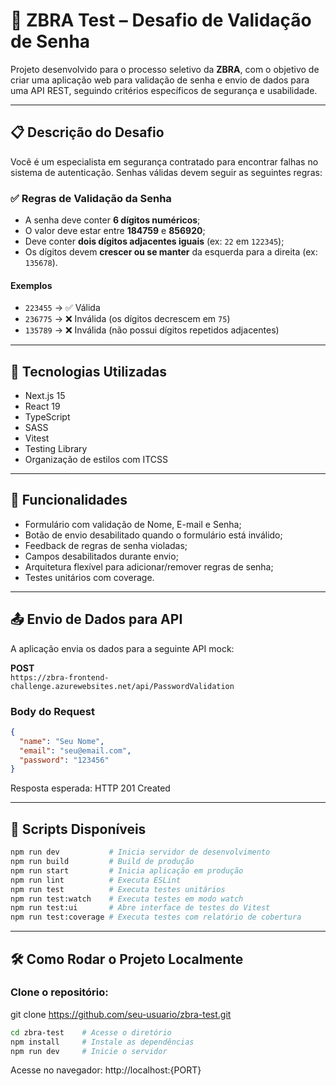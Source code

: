 # 🔐 ZBRA Test – Desafio de Validação de Senha

Projeto desenvolvido para o processo seletivo da **ZBRA**, com o objetivo de criar uma aplicação web para validação de senha e envio de dados para uma API REST, seguindo critérios específicos de segurança e usabilidade.

---

## 📋 Descrição do Desafio

Você é um especialista em segurança contratado para encontrar falhas no sistema de autenticação. Senhas válidas devem seguir as seguintes regras:

### ✅ Regras de Validação da Senha

- A senha deve conter **6 dígitos numéricos**;
- O valor deve estar entre **184759** e **856920**;
- Deve conter **dois dígitos adjacentes iguais** (ex: `22` em `122345`);
- Os dígitos devem **crescer ou se manter** da esquerda para a direita (ex: `135678`).

#### Exemplos

- `223455` → ✅ Válida  
- `236775` → ❌ Inválida (os dígitos decrescem em `75`)  
- `135789` → ❌ Inválida (não possui dígitos repetidos adjacentes)

---

## 🧪 Tecnologias Utilizadas

- Next.js 15
- React 19
- TypeScript
- SASS
- Vitest
- Testing Library
- Organização de estilos com ITCSS

---

## 🚀 Funcionalidades

- Formulário com validação de Nome, E-mail e Senha;
- Botão de envio desabilitado quando o formulário está inválido;
- Feedback de regras de senha violadas;
- Campos desabilitados durante envio;
- Arquitetura flexível para adicionar/remover regras de senha;
- Testes unitários com coverage.

---

## 📤 Envio de Dados para API

A aplicação envia os dados para a seguinte API mock:

**POST**  
`https://zbra-frontend-challenge.azurewebsites.net/api/PasswordValidation`

### Body do Request

```json
{
  "name": "Seu Nome",
  "email": "seu@email.com",
  "password": "123456"
}
```

Resposta esperada: HTTP 201 Created

---

## 🧪 Scripts Disponíveis
```bash
npm run dev           # Inicia servidor de desenvolvimento
npm run build         # Build de produção
npm run start         # Inicia aplicação em produção
npm run lint          # Executa ESLint
npm run test          # Executa testes unitários
npm run test:watch    # Executa testes em modo watch
npm run test:ui       # Abre interface de testes do Vitest
npm run test:coverage # Executa testes com relatório de cobertura
```
---

## 🛠️ Como Rodar o Projeto Localmente

### Clone o repositório:

git clone https://github.com/seu-usuario/zbra-test.git

```bash
cd zbra-test    # Acesse o diretório
npm install     # Instale as dependências
npm run dev     # Inicie o servidor
```
Acesse no navegador: http://localhost:{PORT}

